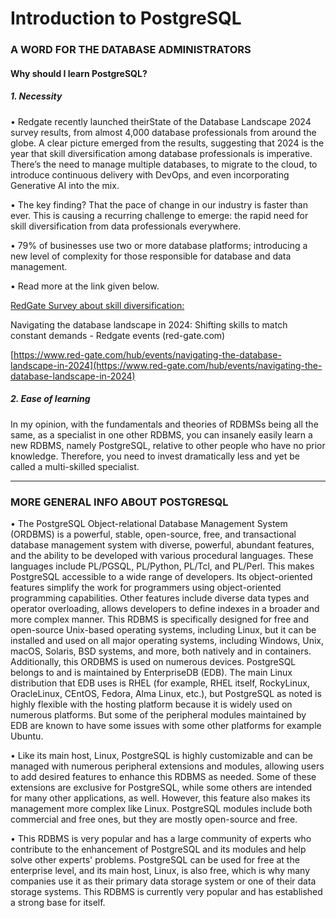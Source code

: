 # Introduction to PostgreSQL


### A WORD FOR THE DATABASE ADMINISTRATORS

#### Why should I learn PostgreSQL?

##### 1. Necessity

• Redgate recently launched theirState of the Database Landscape 2024 survey results, from almost 4,000 database professionals from around the globe. A clear picture emerged from the results, suggesting that 2024 is the year that skill diversification among database professionals is imperative. There’s the need to manage multiple databases, to migrate to the cloud, to introduce continuous delivery with DevOps, and even incorporating Generative AI into the mix.


• The key finding? That the pace of change in our industry is faster than ever. This is causing a recurring challenge to emerge: the rapid need for skill diversification from data professionals everywhere.


• 79% of businesses use two or more database platforms; introducing a new level of complexity for those responsible for database and data management.


• Read more at the link given below.


<u> RedGate Survey about skill diversification: </u>


Navigating the database landscape in 2024: Shifting skills to match constant demands - Redgate events (red-gate.com)


[https://www.red-gate.com/hub/events/navigating-the-database-landscape-in-2024](https://www.red-gate.com/hub/events/navigating-the-database-landscape-in-2024)


##### 2. Ease of learning

In my opinion, with the fundamentals and theories of RDBMSs being all the same, as a specialist in one other RDBMS,
 you can insanely easily learn a new RDBMS, namely PostgreSQL, relative to other people who have no prior knowledge.
 Therefore, you need to invest dramatically less and yet be called a multi-skilled specialist.

---



### MORE GENERAL INFO ABOUT POSTGRESQL

• The PostgreSQL Object-relational Database Management System (ORDBMS) is a powerful, stable, open-source, free, and transactional database management system with diverse, powerful, abundant features, and the ability to be developed with various procedural languages. These languages include PL/PGSQL, PL/Python, PL/Tcl, and PL/Perl. This makes PostgreSQL accessible to a wide range of developers. Its object-oriented features simplify the work for programmers using object-oriented programming capabilities. Other features include diverse data types and operator overloading, allows developers to define indexes in a broader and more complex manner. This RDBMS is specifically designed for free and open-source Unix-based operating systems, including Linux, but it can be installed and used on all major operating systems, including Windows, Unix, macOS, Solaris, BSD systems, and more, both natively and in containers. Additionally, this ORDBMS is used on numerous devices. PostgreSQL belongs to and is maintained by EnterpriseDB (EDB). The main Linux distribution that EDB uses is RHEL (for example, RHEL itself, RockyLinux, OracleLinux, CEntOS, Fedora, Alma Linux, etc.), but PostgreSQL as noted is highly flexible with the hosting platform because it is widely used on numerous platforms. But some of the peripheral modules maintained by EDB are known to have some issues with some other platforms for example Ubuntu.

• Like its main host, Linux, PostgreSQL is highly customizable and can be managed with numerous peripheral extensions and modules, allowing users to add desired features to enhance this RDBMS as needed. Some of these extensions are exclusive for PostgreSQL, while some others are intended for many other applications, as well. However, this feature also makes its management more complex like Linux. PostgreSQL modules include both commercial and free ones, but they are mostly open-source and free.



• This RDBMS is very popular and has a large community of experts who contribute to the enhancement of PostgreSQL and its modules and help solve other experts' problems. PostgreSQL can be used for free at the enterprise level, and its main host, Linux, is also free, which is why many companies use it as their primary data storage system or one of their data storage systems. This RDBMS is currently very popular and has established a strong base for itself.
